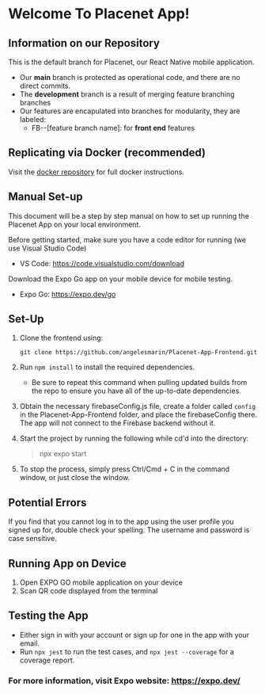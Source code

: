 # Welcome To Placenet App!


## Information on our Repository
This is the default branch for Placenet, our React Native mobile application. 
   * Our **main** branch is protected as operational code, and there are no direct commits.
   * The **development** branch is a result of merging feature branching branches
   * Our features are encapulated into branches for modularity, they are labeled:
     * FB--[feature branch name]: for **front end** features

## Replicating via Docker (recommended)

Visit the [docker repository](https://github.com/angelesmarin/PlacenetDocker) for full docker instructions.

## Manual Set-up
This document will be a step by step manual on how to set up running the Placenet App on your local environment. 

Before getting started, make sure you have a code editor for running (we use Visual Studio Code)
- VS Code: https://code.visualstudio.com/download

Download the Expo Go app on your mobile device for mobile testing.
- Expo Go: https://expo.dev/go
  

## Set-Up

1. Clone the frontend using: 

   `git clone https://github.com/angelesmarin/Placenet-App-Frontend.git`

2. Run `npm install` to install the required dependencies.
   - Be sure to repeat this command when pulling updated builds from the repo to ensure you have all of the up-to-date dependencies.

3. Obtain the necessary firebaseConfig.js file, create a folder called `config` in the Placenet-App-Frontend folder, and place the firebaseConfig there. The app will not connect to the Firebase backend without it.
    
4. Start the project by running the following while cd'd into the directory:

    > npx expo start

5. To stop the process, simply press Ctrl/Cmd + C in the command window, or just close the window.
   
   

## Potential Errors

If you find that you cannot log in to the app using the user profile you signed up for, double check your spelling. The username and password is case sensitive.



## Running App on Device
1. Open EXPO GO mobile application on your device
2. Scan QR code displayed from the terminal

## Testing the App
  * Either sign in with your account or sign up for one in the app with your email.
  * Run `npx jest` to run the test cases, and `npx jest --coverage` for a coverage report.

### For more information, visit Expo website: https://expo.dev/ 
